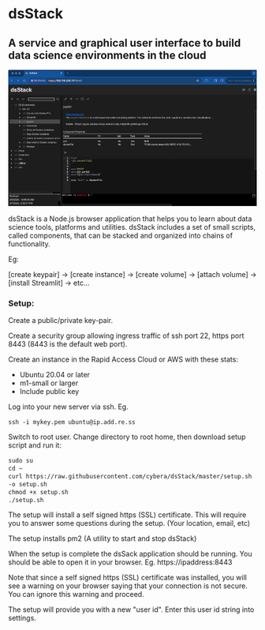 # dsStack

## A service and graphical user interface to build data science environments in the cloud

![dsStack](https://raw.githubusercontent.com/cybera/dsStack/master/static/images/dsStack-1000.png)

dsStack is a Node.js browser application that helps you to learn about data science tools, platforms and utilities. dsStack includes a set of small scripts, called components, that can be stacked and organized into chains of functionality.

Eg:

[create keypair] -> [create instance] -> [create volume] -> [attach volume] -> [install Streamlit] -> etc...

### Setup:

Create a public/private key-pair.

Create a security group allowing ingress traffic of ssh port 22, https port 8443 (8443 is the default web port).

Create an instance in the Rapid Access Cloud or AWS with these stats:
* Ubuntu 20.04 or later
* m1-small or larger
* Include public key

Log into your new server via ssh. 
Eg.
```
ssh -i mykey.pem ubuntu@ip.add.re.ss
```

Switch to root user. Change directory to root home, then download setup script and run it:
```
sudo su
cd ~
curl https://raw.githubusercontent.com/cybera/dsStack/master/setup.sh -o setup.sh
chmod +x setup.sh
./setup.sh
```
The setup will install a self signed https (SSL) certificate. This will require you to answer some questions during the setup. (Your location, email, etc)

The setup installs pm2 (A utility to start and stop dsStack)

When the setup is complete the dsSack application should be running. You should be able to open it in your browser. 
Eg. https://ipaddress:8443

Note that since a self signed https (SSL) certificate was installed, you will see a warning on your browser saying that your connection is not secure. You can ignore this warning and proceed.

The setup will provide you with a new "user id". Enter this user id string into settings. 